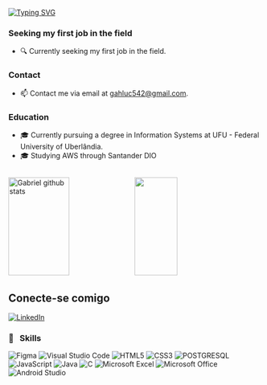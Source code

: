 [![Typing SVG](https://readme-typing-svg.herokuapp.com/?color=FFFFFF&amp;size=35&amp;center=true&amp;vCenter=true&amp;width=1000&amp;lines=HELLO,+My+name+is+Gabriel+Costa;I'm+21+years+old;I'm+from+Brazil;Graduating+in+Information+Systems+at;Universidade+Federal+de+Uberlândia;Be+Welcome!+:%29)](https://git.io/typing-svg)

### Seeking my first job in the field
- 🔍 Currently seeking my first job in the field.
  
### Contact
- 📫 Contact me via email at gahluc542@gmail.com.

### Education
- 🎓 Currently pursuing a degree in Information Systems at UFU - Federal University of Uberlândia.
- 🎓 Studying AWS through Santander DIO


##
<div>  
  <img width="49%" height="195px" src="https://github-readme-stats.vercel.app/api?username=gabscost&show_icons=true&count_private=true&hide_border=true&title_color=4169E1&icon_color=4169E1&text_color=c9d1d9&bg_color=0d1117" alt="Gabriel github stats" /> 
  <img width="41%" height="195px" src="https://github-readme-stats.vercel.app/api/top-langs/?username=gabscost&layout=compact&hide_border=true&title_color=4169E1&text_color=4169E1&bg_color=0d1117" />
</div>

## 
## Conecte-se comigo

[![LinkedIn](https://img.shields.io/badge/LinkedIn-0077B5?style=for-the-badge&logo=linkedin&logoColor=white)](https://www.linkedin.com/in/gabrielvitorscosta/)
<h3> 🚀 &nbsp; Skills </h3>

![Figma](https://img.shields.io/badge/figma-%23F24E1E.svg?style=for-the-badge&logo=figma&logoColor=white)
![Visual Studio Code](https://img.shields.io/badge/Visual%20Studio%20Code-0078d7.svg?style=for-the-badge&logo=visual-studio-code&logoColor=white)
![HTML5](https://img.shields.io/badge/html5-%23E34F26.svg?style=for-the-badge&logo=html5&logoColor=white)
![CSS3](https://img.shields.io/badge/css3-%231572B6.svg?style=for-the-badge&logo=css3&logoColor=white)
![POSTGRESQL](https://img.shields.io/badge/PostgreSQL-316192?style=for-the-badge&logo=postgresql&logoColor=white)
![JavaScript](https://img.shields.io/badge/javascript-%23323330.svg?style=for-the-badge&logo=javascript&logoColor=%23F7DF1E)
![Java](https://img.shields.io/badge/java-%23ED8B00.svg?style=for-the-badge&logo=openjdk&logoColor=white)
![C](https://img.shields.io/badge/c-%2300599C.svg?style=for-the-badge&logo=c&logoColor=white)
![Microsoft Excel](https://img.shields.io/badge/Microsoft_Excel-217346?style=for-the-badge&logo=microsoft-excel&logoColor=white)
![Microsoft Office](https://img.shields.io/badge/Microsoft_Office-D83B01?style=for-the-badge&logo=microsoft-office&logoColor=white)
![Android Studio](https://img.shields.io/badge/Android_Studio-3DDC84?style=for-the-badge&logo=android-studio&logoColor=white)


 ## 

